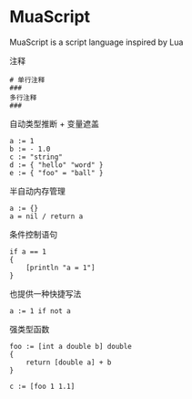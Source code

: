 # MuaScript
MuaScript is a script language inspired by Lua

注释
```
# 单行注释
###
多行注释
###
```

自动类型推断 + 变量遮盖
```
a := 1
b := - 1.0
c := "string"
d := { "hello" "word" }
e := { "foo" = "ball" }
```

半自动内存管理
```
a := {}
a = nil / return a
```

条件控制语句
```
if a == 1
{ 
    [println "a = 1"]
}
```
也提供一种快捷写法
```
a := 1 if not a
```

强类型函数
```
foo := [int a double b] double
{
    return [double a] + b
}

c := [foo 1 1.1]
```